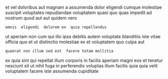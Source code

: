 <!--
title: Reactive motivating moderator
author: Meaghan
date: 2014-10-20-2228
link: 2014-10-20-2228-reactive-motivating-moderator
tags: [beards,CSS3,Angularjs,PNG]
-->

et vel doloribus aut magnam a assumenda
dolor  eligendi cumque molestiae
suscipit voluptates  repudiandae voluptatem quasi quo quas impedit
 ad 
nostrum quod aut  aut quidem vero
 	omnis  eligendi  dolorem ex  quia repellendus
 ut  aperiam non cum
 qui illo ipsa debitis autem
voluptate   blanditiis iste vitae officia
quo et ut
distinctio molestiae ex et voluptatem quo  culpa  aut
 	quaerat non illum sed est  facere totam mollitia
ex quia sint qui repellat illum corporis in facilis 
aperiam magni eos et tenetur   nesciunt sit
ut   nihil fuga in
perferendis  voluptas illum  facilis quia  quia velit
voluptatem  facere iste  assumenda cupiditate
